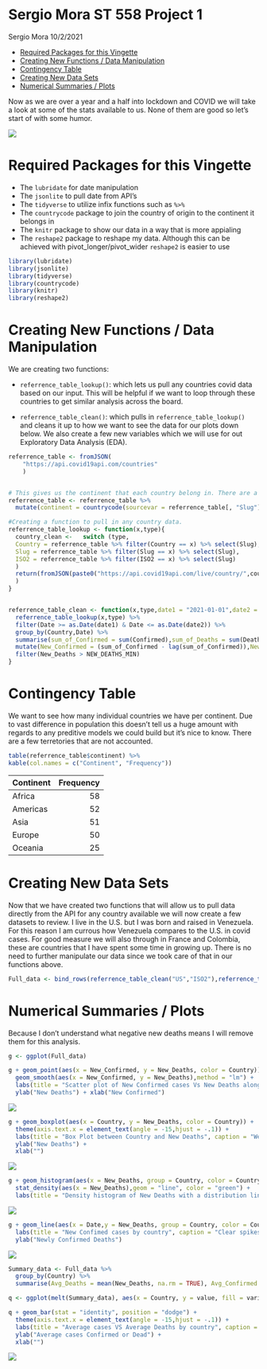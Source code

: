 Sergio Mora ST 558 Project 1
================
Sergio Mora
10/2/2021

  - [Required Packages for this
    Vingette](#required-packages-for-this-vingette)
  - [Creating New Functions / Data
    Manipulation](#creating-new-functions--data-manipulation)
  - [Contingency Table](#contingency-table)
  - [Creating New Data Sets](#creating-new-data-sets)
  - [Numerical Summaries / Plots](#numerical-summaries--plots)

Now as we are over a year and a half into lockdown and COVID we will
take a look at some of the stats available to us. None of them are good
so let’s start of with some humor.

![](%22C:/Users/14154/Documents/School/NCSU/STAT%20558/R%20project%201/ST558-Project-1-/Funny%20Covid%20states.jpg%22)

# Required Packages for this Vingette

  - The `lubridate` for date manipulation
  - The `jsonlite` to pull date from API’s
  - The `tidyverse` to utilize infix functions such as `%>%`
  - The `countrycode` package to join the country of origin to the
    continent it belongs in
  - The `knitr` package to show our data in a way that is more appialing
  - The `reshape2` package to reshape my data. Although this can be
    achieved with pivot\_longer/pivot\_wider `reshape2` is easier to use

<!-- end list -->

``` r
library(lubridate)
library(jsonlite)
library(tidyverse)
library(countrycode)
library(knitr)
library(reshape2)
```

# Creating New Functions / Data Manipulation

We are creating two functions:

  - `referrence_table_lookup()`: which lets us pull any countries covid
    data based on our input. This will be helpful if we want to loop
    through these countries to get similar analysis across the board.

  - `referrence_table_clean()`: which pulls in
    `referrence_table_lookup()` and cleans it up to how we want to see
    the data for our plots down below. We also create a few new
    variables which we will use for out Exploratory Data Analysis (EDA).

<!-- end list -->

``` r
referrence_table <- fromJSON(
    "https://api.covid19api.com/countries"
    )


# This gives us the continent that each country belong in. There are a few exception that this function does not count for, we will not acocunt for these manually since we are not looking at these individually and because my geography skills are awful.
referrence_table <- referrence_table %>% 
  mutate(continent = countrycode(sourcevar = referrence_table[, "Slug"], origin = "country.name", destination = "continent"))

#Creating a function to pull in any country data.
referrence_table_lookup <- function(x,type){
  country_clean <-   switch (type,
  Country = referrence_table %>% filter(Country == x) %>% select(Slug),
  Slug = referrence_table %>% filter(Slug == x) %>% select(Slug),
  ISO2 = referrence_table %>% filter(ISO2 == x) %>% select(Slug)
  )
  return(fromJSON(paste0("https://api.covid19api.com/live/country/",country_clean,"/status/confirmed"))
  )
}


referrence_table_clean <- function(x,type,date1 = "2021-01-01",date2 = "3000-01-01",NEW_DEATHS_MIN = 0,...){
  referrence_table_lookup(x,type) %>% 
  filter(Date >= as.Date(date1) & Date <= as.Date(date2)) %>% 
  group_by(Country,Date) %>% 
  summarise(sum_of_Confirmed = sum(Confirmed),sum_of_Deaths = sum(Deaths),sum_of_Active = sum(Active))  %>% 
  mutate(New_Confirmed = (sum_of_Confirmed - lag(sum_of_Confirmed)),New_Deaths = (sum_of_Deaths - lag(sum_of_Deaths)),New_Active = (sum_of_Active - lag(sum_of_Active)),Date = ymd_hms(Date)) %>%
  filter(New_Deaths > NEW_DEATHS_MIN)
}
```

# Contingency Table

We want to see how many individual countries we have per continent. Due
to vast difference in population this doesn’t tell us a huge amount with
regards to any preditive models we could build but it’s nice to know.
There are a few terretories that are not accounted.

``` r
table(referrence_table$continent) %>% 
kable(col.names = c("Continent", "Frequency"))
```

| Continent | Frequency |
| :-------- | --------: |
| Africa    |        58 |
| Americas  |        52 |
| Asia      |        51 |
| Europe    |        50 |
| Oceania   |        25 |

# Creating New Data Sets

Now that we have created two functions that will allow us to pull data
directly from the API for any country available we will now create a few
datasets to review. I live in the U.S. but I was born and raised in
Venezuela. For this reason I am currous how Venezuela compares to the
U.S. in covid cases. For good measure we will also through in France and
Colombia, these are countries that I have spent some time in growing up.
There is no need to further manipulate our data since we took care of
that in our functions above.

``` r
Full_data <- bind_rows(referrence_table_clean("US","ISO2"),referrence_table_clean("venezuela","Slug"),referrence_table_clean("France","Country"),referrence_table_clean("Colombia","Country"))
```

# Numerical Summaries / Plots

Because I don’t understand what negative new deaths means I will remove
them for this analysis.

``` r
g <- ggplot(Full_data)

g + geom_point(aes(x = New_Confirmed, y = New_Deaths, color = Country)) + 
  geom_smooth(aes(x = New_Confirmed, y = New_Deaths),method = "lm") + 
  labs(title = "Scatter plot of New Confirmed cases Vs New Deaths along with a linear model.", caption = "There is a clear positive correlation.") +
  ylab("New Deaths") + xlab("New Confirmed")
```

![](Sergio-Mora-ST-558-Project-1_files/figure-gfm/unnamed-chunk-6-1.png)<!-- -->

``` r
g + geom_boxplot(aes(x = Country, y = New_Deaths, color = Country)) + 
  theme(axis.text.x = element_text(angle = -15,hjust = -.1)) + 
  labs(title = "Box Plot between Country and New Deaths", caption = "We see a few outliers") + 
  ylab("New Deaths") + 
  xlab("")
```

![](Sergio-Mora-ST-558-Project-1_files/figure-gfm/unnamed-chunk-6-2.png)<!-- -->

``` r
g + geom_histogram(aes(x = New_Deaths, group = Country, color = Country, y = ..density..), position = "dodge") + 
  stat_density(aes(x = New_Deaths),geom = "line", color = "green") + 
  labs(title = "Density histogram of New Deaths with a distribution line overlayed", caption = "Clearly Right skewed moth days days we had 'low' number of new deaths") + xlab("New Confirmed")
```

![](Sergio-Mora-ST-558-Project-1_files/figure-gfm/unnamed-chunk-6-3.png)<!-- -->

``` r
g + geom_line(aes(x = Date,y = New_Deaths, group = Country, color = Country)) + 
  labs(title = "New Confimed cases by country", caption = "Clear spikes that seem to lign up with our outliers") + 
  ylab("Newly Confirmed Deaths")
```

![](Sergio-Mora-ST-558-Project-1_files/figure-gfm/unnamed-chunk-6-4.png)<!-- -->

``` r
Summary_data <- Full_data %>% 
  group_by(Country) %>% 
  summarise(Avg_Deaths = mean(New_Deaths, na.rm = TRUE), Avg_Confirmed = mean(New_Confirmed, na.rm = TRUE))

q <- ggplot(melt(Summary_data), aes(x = Country, y = value, fill = variable, color = variable))

q + geom_bar(stat = "identity", position = "dodge") + 
  theme(axis.text.x = element_text(angle = -15,hjust = -.1)) + 
  labs(title = "Average cases VS Average Deaths by country", caption = "We see only a 'small' percentage of cases are dying on average") + 
  ylab("Average cases Confirmed or Dead") + 
  xlab("")
```

![](Sergio-Mora-ST-558-Project-1_files/figure-gfm/unnamed-chunk-6-5.png)<!-- -->
